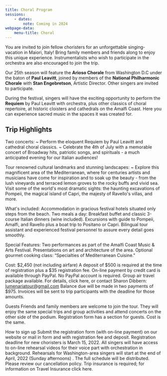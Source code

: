 ```yaml
---
title: Choral Program
sessions:
    - dates:
        note: Coming in 2024
webpage-data:
    menu-title: Choral
---
```


You are invited to join fellow choristers for an unforgettable
singing-vacation in Maiori, Italy!  Bring family members and friends along to
enjoy this unique experience.  Instrumentalists who wish to participate in
the orchestra are also encouraged to join the trip.

Our 25th season will feature the **Arioso Chorale** from Washington D.C under
the baton of **Paul Leavitt**, joined by members of the **National
Philharmonic Chorale** with **Stan Engebretson**, Artistic Director.  Other
singers are invited to participate.

During the festival, singers will have the exciting opportunity to perform
the **Requiem** by Paul Leavitt with orchestra, plus other classics of choral
repertoire, at historic cloisters and cathedrals on the Amalfi Coast.  Here
you can experience sacred music in the spaces it was created for.

## Trip Highlights

Two concerts:
~ Perform the eloquent Requiem by Paul Leavitt and cathedral choral classics.
~ Celebrate the 4th of July with a memorable concert of Broadway hits, patriotic songs, and spirituals - a much anticipated evening for  our Italian audiences!

 Tour renowned cultural landmarks and stunning landscapes:
~ Explore  this  magnificent  area   of  the Mediterranean,  where for centuries artists and musicians have come for inspiration and to soak up the beauty -  from the lush vineyards and terraced lemon groves to the rocky buffs and vivid sea. Visit some of the world's most dramatic sights:  the haunting excavations of Pompeii, the magical island of Capri, the majesty of Ravello's villas, and more.

What's included:
Accommodation in gracious festival hotels situated only steps from the beach.
Two meals a day:  Breakfast  buffet  and classic 3-course Italian dinners (wine included).
Excursions with guide to Pompeii,  Amalfi, and Ravello plus a boat trip to Positano or Capri.
Bilingual tour assistant and experienced festival personnel to assure every detail goes smoothly.

Special Features:
Two performances as part of the Amalfi Coast Music & Arts Festival.
Presentations on art and architecture of the area.
Optional gourmet cooking class: “Specialties of Mediterranean Cuisine."

Cost: $2,450 (not including airfare)
A deposit of $500 is required at the time of registration plus a $35 registration fee.
On-line payment by credit card is available through PayPal. No PayPal account is required.
Group air travel package available. For details, click here, or contact Sharon Dibbern:     lumenariatour@gmail.com
Balance due will be made in two payments of $975. Invoices will be sent to trip participants with the deadline for those amounts.

Guests
Friends and family members are welcome to join the tour. They will enjoy the same special trips and group activities and attend concerts on the other side of the podium. Registration form has a section for guests. Cost is the same.

How to sign up
Submit the registration form (with on-line payment) on our website or mail in form and with registration fee and deposit.
Registration deadline for new choristers is  March 15, 2022.
All singers will have access to on-line rehearsal videos for their voice part with orchestration in background.
Rehearsals for Washington-area singers will start at the end of April, 2022  (Sunday afternoons) . The full schedule will be distributed.
Please review our cancellation policy.  Trip insurance is required; for information on Travel Insurance click here.